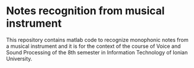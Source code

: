 # Notes recognition from musical instrument
This repository contains matlab code to recognize monophonic notes from a musical instrument and it is for the context of the course of Voice and Sound Processing of the 8th semester in Information Technology of Ionian University.
